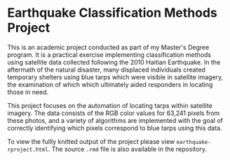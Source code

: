 # Earthquake Classification Methods Project

This is an academic project conducted as part of my Master's Degree program. It is a practical exercise implementing classification methods using satellite data collected following the 2010 Haitian Earthquake. In the aftermath of the natural disaster, many displaced individuals created temporary shelters using blue tarps which were visible in satellite imagery, the examination of which which ultimately aided responders in locating those in need.

This project focuses on the automation of locating tarps within satellite imagery. The data consists of the RGB color values for 63,241 pixels from these photos, and a variety of algorithms are implemented with the goal of correctly identifying which pixels correspond to blue tarps using this data.

To view the fullly knitted output of the project please view `earthquake-rproject.html`. The source `.rmd` file is also available in the repository.